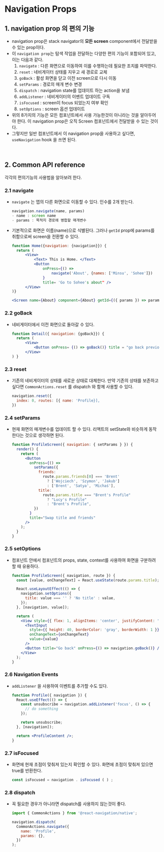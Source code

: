 # Navigation Props

## 1. navigation prop 의 편의 기능

- navigation prop은 stack navigator의 **모든 screen** component에서 전달받을 수 있는 prop이다.
- 이 `navigation prop`는 탐색 작업을 전달하는 다양한 편의 기능이 포함되어 있고, 이는 다음과 같다.
  1. `navigate` : 다른 화면으로 이동하여 이를 수행하는데 필요한 조치를 파악한다.
  2. `reset` : 네비게이터 상태를 지우고 새 경로로 교체
  3. `goBack` : 활성 화면을 닫고 이전 screen으로 다시 이동
  4. `setParams` : 경로의 매개 변수 변경
  5. `dispatch` : navigation state를 업데이트 하는 action을 보냄
  6. `addListener` : 네비게이터의 이벤트 업데이트 구독
  7. `isFocused` : screen이 focus 되었는지 여부 확인
  8. `setOptions` : screen 옵션 업데이트
- 위의 8가지의 기능은 모든 컴포넌트에서 사용 가능한것이 아니라는 것을 알아두어야 한다. 이 navigation prop은 오직 Screen 컴포넌트에서 전달받을 수 있는 것이다.
- 그렇지만 일반 컴포넌트에서 이 navigation prop을 사용하고 싶다면, `useNavigation` hook 을 쓰면 된다.

<br/>

## 2. Common API reference

각각의 편의기능의 사용법을 알아보려 한다.

### 2.1 navigate

- `navigate` 는 앱의 다른 화면으로 이동할 수 있다. 인수를 2개 받는다.

  ```jsx
  navigation.navigate(name, params)
  - name : screen name
  - params : 목적지 경로에 병합할 매개변수
  ```

- 기본적으로 화면은 이름(name)으로 식별된다. 그러나 `getId` prop에 params를 취함으로써 screen을 전환할 수 있다.

  ```jsx
  function Home({navigation: {navigation}}) {
  	return (
  		<View>
  			<Text> This is Home. </Text>
  			<Button
  				onPress={() => 
  					navigate('About', {names: ['Minsu', 'Sohee']})
  				}  
  				title= 'Go to Sohee's about" />
  		</View>
  )}
  ```

  ```jsx
  <Screen name={About} component={About} getId={({ params }) => params.userId} />
  ```

### 2.2 goBack

- 네비게이터에서 이전 화면으로 돌아갈 수 있다.

  ```jsx
  function Detail({ navigation: {goBack}}) {
  	return (
  		<View>
  			<Button onPress= {() => goBack()} title = "go back previous page" />
  		</View>
  ) }
  ```

### 2.3 reset

- 기존의 네비게이터의 상태를 새로운 상태로 대체한다. 만약 기존의 상태를 보존하고 싶다면 `CommonActions.reset` 를 dispatch 와 함께 사용할 수 있다.

  ```jsx
  navigation.reset({
  	index: 0, routes: [{ name: 'Profile}],
  })
  ```

### 2.4 setParams

- 현재 화면의 매개변수를 업데이트 할 수 있다. 리액트의 setState와 비슷하게 동작한다는 것으로 생각하면 된다.

  ```jsx
  function ProfileScreen({ navigation: { setParams } }) {
    render() {
      return (
        <Button
          onPress={() =>
            setParams({
              friends:
                route.params.friends[0] === 'Brent'
                  ? ['Wojciech', 'Szymon', 'Jakub']
                  : ['Brent', 'Satya', 'Michaś'],
              title:
                route.params.title === "Brent's Profile"
                  ? "Lucy's Profile"
                  : "Brent's Profile",
            })
          }
          title="Swap title and friends"
        />
      );
    }
  }
  ```

### 2.5 setOptions

- 컴포넌트 안에서 컴포넌트의 props, state, context를 사용하여 화면을 구분하려 할 때 유용하다.

  ```jsx
  function ProfileScreen({ navigation, route }) {
    const [value, onChangeText] = React.useState(route.params.title);
  
    React.useLayoutEffect(() => {
      navigation.setOptions({
        title: value === '' ? 'No title' : value,
      });
    }, [navigation, value]);
  
    return (
      <View style={{ flex: 1, alignItems: 'center', justifyContent: 'center' }}>
        <TextInput
          style={{ height: 40, borderColor: 'gray', borderWidth: 1 }}
          onChangeText={onChangeText}
          value={value}
        />
        <Button title="Go back" onPress={() => navigation.goBack()} />
      </View>
    );
  }
  ```

### 2.6 Navigation Events

- `addListener` 을 사용하여 이벤트를 추가할 수도 있다.

  ```jsx
  function Profile({ navigation }) {
    React.useEffect(() => {
      const unsubscribe = navigation.addListener('focus', () => {
        // do something
      });
  
      return unsubscribe;
    }, [navigation]);
  
    return <ProfileContent />;
  }
  ```

### 2.7 isFocused

- 화면에 현재 초점이 맞춰져 있는지 확인할 수 있다. 화면에 초점이 맞춰져 있으면 true를 반환한다.

  ```jsx
  const isFocused = navigation . isFocused ( ) ;
  ```

### 2.8 dispatch

- 꼭 필요한 경우가 아니라면 dispatch를 사용하지 않는것이 좋다.

  ```jsx
  import { CommonActions } from '@react-navigation/native';
  
  navigation.dispatch(
    CommonActions.navigate({
      name: 'Profile',
      params: {},
    })
  );
  ```